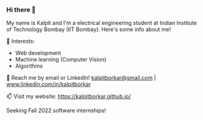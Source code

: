 ### Hi there 👋

My name is Kalpit and I'm a electrical engineering student at Indian Institute of Technology Bombay (IIT Bombay). Here's some info about me!

🌱 Interests:
- Web development
- Machine learning (Computer Vision)
- Algorithms

💬 Reach me by email or LinkedIn! kalpitborkar@gmail.com | www.linkedin.com/in/kalpitborkar

📫 Visit my website: https://kalpitborkar.github.io/

Seeking Fall 2022 software internships!




